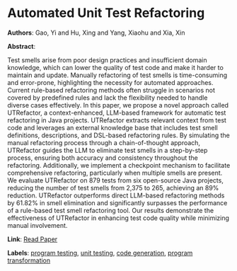 # Automated Unit Test Refactoring

**Authors**: Gao, Yi and Hu, Xing and Yang, Xiaohu and Xia, Xin

**Abstract**:

Test smells arise from poor design practices and insufficient domain knowledge, which can lower the quality of test code and make it harder to maintain and update. Manually refactoring of test smells is time-consuming and error-prone, highlighting the necessity for automated approaches. Current rule-based refactoring methods often struggle in scenarios not covered by predefined rules and lack the flexibility needed to handle diverse cases effectively. In this paper, we propose a novel approach called UTRefactor, a context-enhanced, LLM-based framework for automatic test refactoring in Java projects. UTRefactor extracts relevant context from test code and leverages an external knowledge base that includes test smell definitions, descriptions, and DSL-based refactoring rules. By simulating the manual refactoring process through a chain-of-thought approach, UTRefactor guides the LLM to eliminate test smells in a step-by-step process, ensuring both accuracy and consistency throughout the refactoring. Additionally, we implement a checkpoint mechanism to facilitate comprehensive refactoring, particularly when multiple smells are present. We evaluate UTRefactor on 879 tests from six open-source Java projects, reducing the number of test smells from 2,375 to 265, achieving an 89\% reduction. UTRefactor outperforms direct LLM-based refactoring methods by 61.82\% in smell elimination and significantly surpasses the performance of a rule-based test smell refactoring tool. Our results demonstrate the effectiveness of UTRefactor in enhancing test code quality while minimizing manual involvement.

**Link**: [Read Paper](https://doi.org/10.1145/3715750)

**Labels**: [program testing](../../labels/program_testing.md), [unit testing](../../labels/unit_testing.md), [code generation](../../labels/code_generation.md), [program transformation](../../labels/program_transformation.md)
